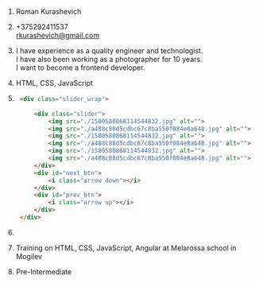 1. Roman Kurashevich

2. +375292411537  
rkurashevich@gmail.com  

3. I have experience as a quality engineer and technologist.  
I have also been working as a photographer for 10 years.  
I want to become a frontend developer.

4. HTML, CSS, JavaScript

5. ```html
    <div class="slider_wrap">
        
        <div class="slider">
            <img src="./1500580868114544832.jpg" alt="">
            <img src="./a488c88d5cdbc67c8ba550f084e8a648.jpg" alt="">
            <img src="./1500580868114544832.jpg" alt="">
            <img src="./a488c88d5cdbc67c8ba550f084e8a648.jpg" alt="">
            <img src="./1500580868114544832.jpg" alt="">
            <img src="./a488c88d5cdbc67c8ba550f084e8a648.jpg" alt="">
        </div>
        <div id="next_btn">
            <i class="arrow down"></i>
        </div>
        <div id="prev_btn">
            <i class="arrow up"></i>
        </div>
    </div>
    ```
6. 

7. Training on HTML, CSS, JavaScript, Angular at Melarossa school in Mogilev

8. Pre-Intermediate